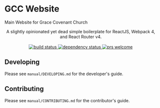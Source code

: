 # GCC Website
Main Website for Grace Covenant Church

<div align="center">
 A slightly opinionated yet dead simple boilerplate for ReactJS, Webpack 4, and React Router v4.
 <br /><br />
  <a href="https://travis-ci.org/GraceCovenantChurch/gcc_website">
    <img src="https://travis-ci.org/GraceCovenantChurch/gcc_website.svg?branch=develop" alt="build status" />
  </a>
  <a href="https://david-dm.org/GraceCovenantChurch/gcc_website">
    <img src="https://david-dm.org/GraceCovenantChurch/gcc_website.svg" alt="dependency status" />
  </a>
  <a href="https://travis-ci.org/GraceCovenantChurch/gcc_website/pulls">
    <img src="https://img.shields.io/badge/PRs-welcome-brightgreen.svg?style=flat-square" alt="prs welcome" />
  </a>
</div>

## Developing
Please see `manual/DEVELOPING.md` for the developer's guide.

## Contributing
Please see `manual/CONTRIBUTING.md` for the contributor's guide.

